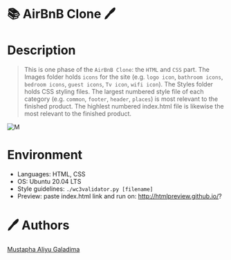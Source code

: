 # :books: AirBnB Clone :pen:

# Description
> This is one phase of the `AirBnB Clone`: the `HTML` and `CSS` part.
> The Images folder holds `icons` for the site (e.g. `logo icon`, `bathroom icons`, `bedroom icons`,
`guest icons`, `Tv icon`, `wifi icon`). 
> The Styles folder holds CSS styling files. The largest numbered
style file of each category (e.g. `common`, `footer`, `header`, `places`) is most
relevant to the finished product. 
> The highlest numbered index.html file is likewise the most relevant to the finished product.

![M](https://i.imgur.com/ujItUkN.png)

# Environment
* Languages: HTML, CSS
* OS: Ubuntu 20.04 LTS
* Style guidelines: ```./wc3validator.py [filename]```
* Preview: paste index.html link and run on: http://htmlpreview.github.io/?

# :pen: Authors

[Mustapha Aliyu Galadima](https://github.com/MG-Musty/)
